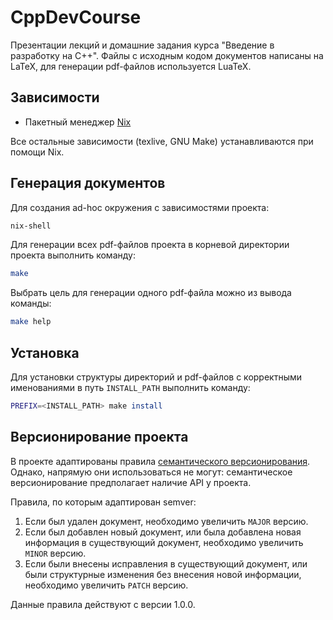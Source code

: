 # CppDevCourse

Презентации лекций и домашние задания курса "Введение в разработку на C++".
Файлы с исходным кодом документов написаны на LaTeX, для генерации pdf-файлов используется LuaTeX.

## Зависимости

- Пакетный менеджер [Nix](https://nix.dev/install-nix.html)

 Все остальные зависимости (texlive, GNU Make) устанавливаются при помощи Nix.

## Генерация документов

Для создания ad-hoc окружения с зависимостями проекта:

```sh
nix-shell
```

Для генерации всех pdf-файлов проекта в корневой директории проекта выполнить команду:

```sh
make
```

Выбрать цель для генерации одного pdf-файла можно из вывода команды:

```sh
make help
```

## Установка

Для установки структуры директорий и pdf-файлов с корректными именованиями в путь `INSTALL_PATH` выполнить команду:

```sh
PREFIX=<INSTALL_PATH> make install
```

## Версионирование проекта

В проекте адаптированы правила
[семантического версионирования](https://semver.org/).
Однако, напрямую они использоваться не могут: семантическое версионирование предполагает наличие API
у проекта.

Правила, по которым адаптирован semver:
1. Если был удален документ, необходимо увеличить `MAJOR` версию.
2. Если был добавлен новый документ, или была добавлена новая информация в существующий документ, необходимо
    увеличить `MINOR` версию.
3. Если были внесены исправления в существующий документ, или были структурные изменения без внесения
    новой информации, необходимо увеличить `PATCH` версию.

Данные правила действуют с версии 1.0.0.
